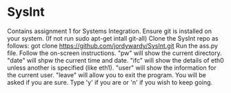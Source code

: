 # SysInt

Contains assignment 1 for Systems Integration.
Ensure git is installed on your system. (If not run sudo apt-get intall git-all)
Clone the SysInt repo as follows: got clone https://github.com/jordywardy/SysInt.git
Run the ass.py file.
Follow the on-screen instructions.
"pw" will show the current directory.
"date" will shpw the current time and date.
"ifc" will show the details of eth0 unless another is specified (like eth1).
"user" will show the information for the current user.
"leave" will allow you to exit the program. You will be asked if you are sure. Type 'y' if you are or 'n' if you wish to keep going.
